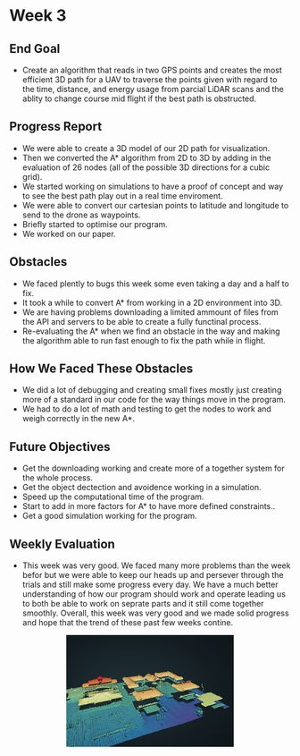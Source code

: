 # Week 3

## End Goal

* Create an algorithm that reads in two GPS points and creates the most efficient 3D path for a UAV to traverse the points given with regard to the time, distance, and energy usage from parcial LiDAR scans and the ablity to change course mid flight if the best path is obstructed.

## Progress Report
* We were able to create a 3D model of our 2D path for visualization.
* Then we converted the A* algorithm from 2D to 3D by adding in the evaluation of 26 nodes (all of the possible 3D directions for a cubic grid).
* We started working on simulations to have a proof of concept and way to see the best path play out in a real time enviroment.
* We were able to convert our cartesian points to latitude and longitude to send to the drone as waypoints.
* Briefly started to optimise our program.
* We worked on our paper.

## Obstacles
* We faced plently to bugs this week some even taking a day and a half to fix.
* It took a while to convert A* from working in a 2D environment into 3D.
* We are having problems downloading a limited ammount of files from the API and servers to be able to create a fully functinal process.
* Re-evaluating the A* when we find an obstacle in the way and making the algorithm able to run fast enough to fix the path while in flight.

## How We Faced These Obstacles
* We did a lot of debugging and creating small fixes mostly just creating more of a standard in our code for the way things move in the program.
* We had to do a lot of math and testing to get the nodes to work and weigh correctly in the new A*.

## Future Objectives
* Get the downloading working and create more of a together system for the whole process.
* Get the object dectection and avoidence working in a simulation.
* Speed up the computational time of the program.
* Start to add in more factors for A* to have more defined constraints..
* Get a good simulation working for the program.

## Weekly Evaluation
* This week was very good. We faced many more problems than the week befor but we were able to keep our heads up and persever through the trials and still make some progress every day. We have a much better understanding of how our program should work and operate leading us to both be able to work on seprate parts and it still come together smoothly. Overall, this week was very good and we made solid progress and hope that the trend of these past few weeks contine. 

<p align="center">
  <img src="https://github.com/alecstem/2022-REU-on-Smart-UAVs/blob/main/images/point%20cloud.png" width="300" height="200" >
</p>

